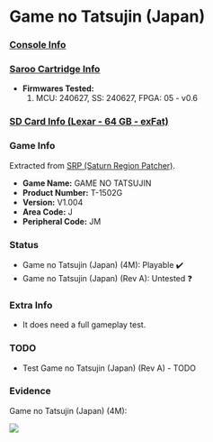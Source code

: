 # Game no Tatsujin (Japan)

### [Console Info](../../../../../Info/Consoles/VA13/README.md)

### [Saroo Cartridge Info](../../../../../Info/Cartridges/RetroGameParadiseStore/1.32F/README.md)

- <b>Firmwares Tested:</b>
  1. MCU: 240627, SS: 240627, FPGA: 05 - v0.6

### [SD Card Info (Lexar - 64 GB - exFat)](../../../../../Info/SdCards/Lexar/64GB/exfat/README.md)

### Game Info

Extracted from [SRP (Saturn Region Patcher)](https://segaxtreme.net/resources/saturn-region-patcher.81/download).

- <b>Game Name:</b> GAME NO TATSUJIN
- <b>Product Number:</b> T-1502G
- <b>Version:</b> V1.004
- <b>Area Code:</b> J
- <b>Peripheral Code:</b> JM

### Status

- Game no Tatsujin (Japan) (4M): Playable :heavy_check_mark:
- Game no Tatsujin (Japan) (Rev A): Untested :question:

### Extra Info

- It does need a full gameplay test.

### TODO

- Test Game no Tatsujin (Japan) (Rev A) - TODO

### Evidence

Game no Tatsujin (Japan) (4M):

[![](https://img.youtube.com/vi/gwahTk5cZR0/0.jpg)](https://www.youtube.com/watch?v=gwahTk5cZR0)
